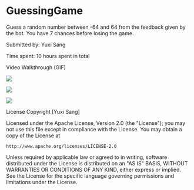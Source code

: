 # GuessingGame
Guess a random number between -64 and 64 from the feedback given by the bot. 
You have 7 chances before losing the game.

Submitted by: Yuxi Sang

Time spent: 10 hours spent in total

Video Walkthrough (GIF)

![](https://i.imgur.com/BqWDxkt.gif)

![](https://i.imgur.com/6BS5j6d.gif)

![](https://i.imgur.com/qiIcZn0.gif)


License
Copyright [Yuxi Sang]

Licensed under the Apache License, Version 2.0 (the "License");
you may not use this file except in compliance with the License.
You may obtain a copy of the License at

    http://www.apache.org/licenses/LICENSE-2.0

Unless required by applicable law or agreed to in writing, software
distributed under the License is distributed on an "AS IS" BASIS,
WITHOUT WARRANTIES OR CONDITIONS OF ANY KIND, either express or implied.
See the License for the specific language governing permissions and
limitations under the License.
